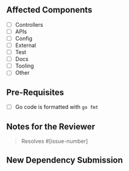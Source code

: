 ## Affected Components
* [ ] Controllers
* [ ] APIs
* [ ] Config
* [ ] External
* [ ] Test
* [ ] Docs
* [ ] Tooling
* [ ] Other

## Pre-Requisites
* [ ] Go code is formatted with `go fmt`

<!-- You can erase any parts of this template not applicable to your Pull Request. -->
## Notes for the Reviewer
<!-- Anything the reviewer should pay extra attention to. -->

> Resolves #[issue-number]

## New Dependency Submission
<!-- Please explain here why we need the new dependency. -->
